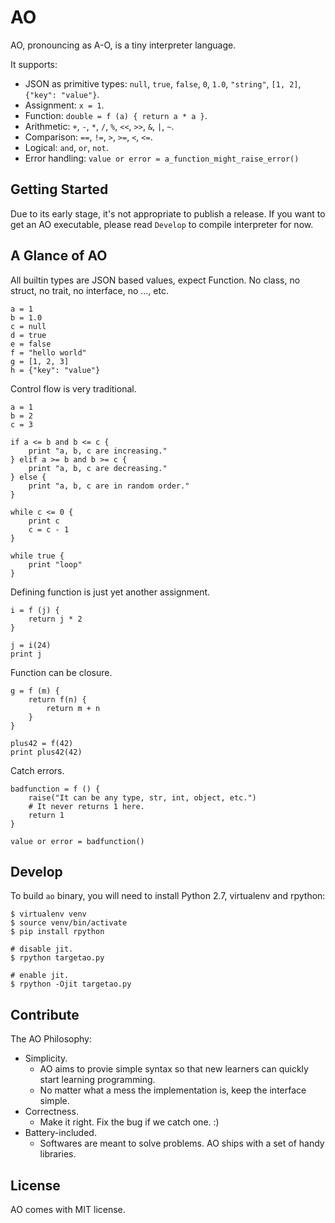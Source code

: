 # AO

AO, pronouncing as A-O, is a tiny interpreter language.

It supports:

* JSON as primitive types: `null`, `true`, `false`, `0`, `1.0`, `"string"`, `[1, 2]`, `{"key": "value"}`.
* Assignment: `x = 1`.
* Function: `double = f (a) { return a * a }`.
* Arithmetic: `+`, `-`, `*`, `/`, `%`, `<<`, `>>`, `&`, `|`, `~`.
* Comparison: `==`, `!=`, `>`, `>=`, `<`, `<=`.
* Logical: `and`, `or`, `not`.
* Error handling: `value or error = a_function_might_raise_error()`

## Getting Started

Due to its early stage, it's not appropriate to publish a release.
If you want to get an AO executable, please read `Develop` to compile interpreter for now.

## A Glance of AO

All builtin types are JSON based values, expect Function.
No class, no struct, no trait, no interface, no ..., etc.

```
a = 1
b = 1.0
c = null
d = true
e = false
f = "hello world"
g = [1, 2, 3]
h = {"key": "value"}
```

Control flow is very traditional.

```
a = 1
b = 2
c = 3

if a <= b and b <= c {
    print "a, b, c are increasing."
} elif a >= b and b >= c {
    print "a, b, c are decreasing."
} else {
    print "a, b, c are in random order."
}

while c <= 0 {
    print c
    c = c - 1
}

while true {
    print "loop"
}
```

Defining function is just yet another assignment.

```
i = f (j) {
    return j * 2
}

j = i(24)
print j
```

Function can be closure.

```
g = f (m) {
    return f(n) {
        return m + n
    }
}

plus42 = f(42)
print plus42(42)
```

Catch errors.

```
badfunction = f () {
    raise("It can be any type, str, int, object, etc.")
    # It never returns 1 here.
    return 1
}

value or error = badfunction()
```

## Develop

To build `ao` binary, you will need to install Python 2.7, virtualenv and rpython:

```
$ virtualenv venv
$ source venv/bin/activate
$ pip install rpython

# disable jit.
$ rpython targetao.py

# enable jit.
$ rpython -Ojit targetao.py
```

## Contribute

The AO Philosophy:

* Simplicity.
    * AO aims to provie simple syntax so that new learners can quickly start learning programming.
    * No matter what a mess the implementation is, keep the interface simple.
* Correctness.
    * Make it right. Fix the bug if we catch one. :)
* Battery-included.
    * Softwares are meant to solve problems. AO ships with a set of handy libraries.

## License

AO comes with MIT license.
